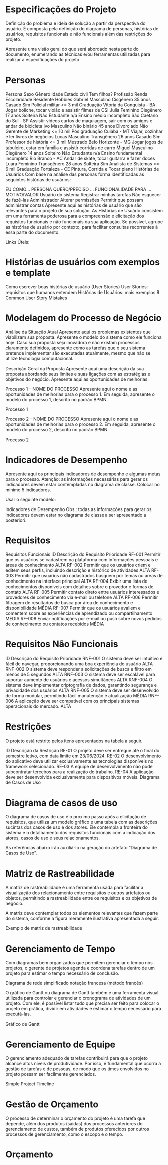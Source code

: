 # Especificações do Projeto

Definição do problema e ideia de solução a partir da perspectiva do usuário. É composta pela definição do diagrama de personas, histórias de usuários, requisitos funcionais e não funcionais além das restrições do projeto.

Apresente uma visão geral do que será abordado nesta parte do documento, enumerando as técnicas e/ou ferramentas utilizadas para realizar a especificações do projeto

# Personas
Persona	Sexo	Gênero	Idade	Estado cívil	Tem filhos?	Profissão	Renda	Escolaridade	Residente	Hobbies
Gabriel	Masculino	Cisgênero	35 anos	Casado	Sim	Policial militar	<= 3 mil	Graduação	Vitória da Conquista - BA	Jogar boliche, tocar violão e assistir filmes de CSI
Julia	Feminino	Cisgênero	17 anos	Solteira	Não	Estudante	n/a	Ensino médio incompleto	São Caetano do Sul - SP	Assistir videos curtos de maquiagem, sair com os amigos e andar de bicicleta
Ivo	Masculino	Não binário	45 anos	Divorciado	Não	Gerente de Marketing	<= 10 mil	Pós graduação	Cuiaba - MT	Viajar, cozinhar e ler livros de negócios
Lucas	Masculino	Transgênero	26 anos	Casado	Sim	Professor de história	<= 3 mil	Mestrado	Belo Horizonte - MG	Jogar jogos de tabuleiro, estar em família e assistir corridas de carro
Miguel	Masculino	Cisgênero	14 anos	Solteiro	Não	Estudante	n/a	Ensino fundamental incompleto	Rio Branco - AC	Andar de skate, tocar guitarra e fazer doces
Luara	Feminino	Transgênero	28 anos	Solteira	Sim	Analista de Sistemas	<= 6 mil	Graduação	Fortaleza - CE	Pintura, Corrida e Tocar piano
Histórias de Usuários
Com base na análise das personas forma identificadas as seguintes histórias de usuários:

EU COMO... PERSONA	QUERO/PRECISO ... FUNCIONALIDADE	PARA ... MOTIVO/VALOR
Usuário do sistema	Registrar minhas tarefas	Não esquecer de fazê-las
Administrador	Alterar permissões	Permitir que possam administrar contas
Apresente aqui as histórias de usuário que são relevantes para o projeto de sua solução. As Histórias de Usuário consistem em uma ferramenta poderosa para a compreensão e elicitação dos requisitos funcionais e não funcionais da sua aplicação. Se possível, agrupe as histórias de usuário por contexto, para facilitar consultas recorrentes à essa parte do documento.

Links Úteis:

# Histórias de usuários com exemplos e template
Como escrever boas histórias de usuário (User Stories)
User Stories: requisitos que humanos entendem
Histórias de Usuários: mais exemplos
9 Common User Story Mistakes
# Modelagem do Processo de Negócio
Análise da Situação Atual
Apresente aqui os problemas existentes que viabilizam sua proposta. Apresente o modelo do sistema como ele funciona hoje. Caso sua proposta seja inovadora e não existam processos claramente definidos, apresente como as tarefas que o seu sistema pretende implementar são executadas atualmente, mesmo que não se utilize tecnologia computacional.

Descrição Geral da Proposta
Apresente aqui uma descrição da sua proposta abordando seus limites e suas ligações com as estratégias e objetivos do negócio. Apresente aqui as oportunidades de melhorias.

Processo 1 – NOME DO PROCESSO
Apresente aqui o nome e as oportunidades de melhorias para o processo 1. Em seguida, apresente o modelo do processo 1, descrito no padrão BPMN.

Processo 1

Processo 2 – NOME DO PROCESSO
Apresente aqui o nome e as oportunidades de melhorias para o processo 2. Em seguida, apresente o modelo do processo 2, descrito no padrão BPMN.

Processo 2

# Indicadores de Desempenho
Apresente aqui os principais indicadores de desempenho e algumas metas para o processo. Atenção: as informações necessárias para gerar os indicadores devem estar contempladas no diagrama de classe. Colocar no mínimo 5 indicadores.

Usar o seguinte modelo:

Indicadores de Desempenho Obs.: todas as informações para gerar os indicadores devem estar no diagrama de classe a ser apresentado a posteriori.

# Requisitos
Requisitos Funcionais
ID	Descrição do Requisito	Prioridade
RF-001	Permitir que os usuários se cadastrem na plataforma com informações pessoais e áreas de conhecimento	ALTA
RF-002	Permitir que os usuários criem e editem seus perfis, incluindo descrição e histórico de atividades	ALTA
RF-003	Permitir que usuários não cadastrados busquem por temas ou áreas de conhecimento na interface principal	ALTA
RF-004	Exibir uma lista de conhecimentos disponíveis com detalhes sobre o provedor e formas de contato	ALTA
RF-005	Permitir contato direto entre usuários interessados e provedores de conhecimento via e-mail ou telefone	ALTA
RF-006	Permitir filtragem de resultados de busca por área de conhecimento e disponibilidade	MÉDIA
RF-007	Permitir que os usuários avaliem e comentem sobre as experiências de aprendizado ou compartilhamento	MÉDIA
RF-008	Enviar notificações por e-mail ou push sobre novos pedidos de conhecimento ou contatos recebidos	MÉDIA
# Requisitos Não Funcionais
ID	Descrição do Requisito	Prioridade
RNF-001	O sistema deve ser intuitivo e fácil de navegar, proporcionando uma boa experiência do usuário	ALTA
RNF-002	O sistema deve responder a solicitações de busca e filtro em menos de 5 segundos	ALTA
RNF-003	O sistema deve ser escalável para suportar aumento de usuários e acessos simultâneos	ALTA
RNF-004	O sistema deve implementar criptografia de dados, garantindo segurança e privacidade dos usuários	ALTA
RNF-005	O sistema deve ser desenvolvido de forma modular, permitindo fácil manutenção e atualização	MÉDIA
RNF-006	A aplicação deve ser compatível com os principais sistemas operacionais do mercado.	ALTA
# Restrições
O projeto está restrito pelos itens apresentados na tabela a seguir.

ID	Descrição da Restrição
RE-01	O projeto deve ser entregue até o final do semestre letivo, com data limite em 23/06/2024.
RE-02	O desenvolvimento do aplicativo deve utilizar exclusivamente as tecnologias disponíveis no framework selecionado.
RE-03	A equipe de desenvolvimento não pode subcontratar terceiros para a realização do trabalho.
RE-04	A aplicação deve ser desenvolvida exclusivamente para dispositivos móveis.
Diagrama de Casos de Uso
# Diagrama de casos de uso

O diagrama de casos de uso é o próximo passo após a elicitação de requisitos, que utiliza um modelo gráfico e uma tabela com as descrições sucintas dos casos de uso e dos atores. Ele contempla a fronteira do sistema e o detalhamento dos requisitos funcionais com a indicação dos atores, casos de uso e seus relacionamentos.

As referências abaixo irão auxiliá-lo na geração do artefato “Diagrama de Casos de Uso”.


# Matriz de Rastreabilidade
A matriz de rastreabilidade é uma ferramenta usada para facilitar a visualização dos relacionamento entre requisitos e outros artefatos ou objetos, permitindo a rastreabilidade entre os requisitos e os objetivos de negócio.

A matriz deve contemplar todos os elementos relevantes que fazem parte do sistema, conforme a figura meramente ilustrativa apresentada a seguir.

Exemplo de matriz de rastreabilidade


# Gerenciamento de Tempo
Com diagramas bem organizados que permitem gerenciar o tempo nos projetos, o gerente de projetos agenda e coordena tarefas dentro de um projeto para estimar o tempo necessário de conclusão.

Diagrama de rede simplificado notação francesa (método francês)

O gráfico de Gantt ou diagrama de Gantt também é uma ferramenta visual utilizada para controlar e gerenciar o cronograma de atividades de um projeto. Com ele, é possível listar tudo que precisa ser feito para colocar o projeto em prática, dividir em atividades e estimar o tempo necessário para executá-las.

Gráfico de Gantt

# Gerenciamento de Equipe
O gerenciamento adequado de tarefas contribuirá para que o projeto alcance altos níveis de produtividade. Por isso, é fundamental que ocorra a gestão de tarefas e de pessoas, de modo que os times envolvidos no projeto possam ser facilmente gerenciados.

Simple Project Timeline

# Gestão de Orçamento
O processo de determinar o orçamento do projeto é uma tarefa que depende, além dos produtos (saídas) dos processos anteriores do gerenciamento de custos, também de produtos oferecidos por outros processos de gerenciamento, como o escopo e o tempo.


# Orçamento

